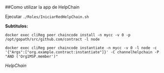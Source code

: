 ##Como utilizar la app de HelpChain

Ejecutar
`./Roles/IniciarRedHelpChain.sh`




**Subtitulos:**

```
docker exec cliReg peer chaincode install -n mycc -v 0 -p /opt/gopath/src/github.com/contract -l node

docker exec cliReg peer chaincode instantiate -n mycc -v 0 -l node -c '{"Args":["org.example.contract:instantiate"]}' -C channelhelpchain -P "AND ('Org1MSP.member')"
```


*HelpChain*
